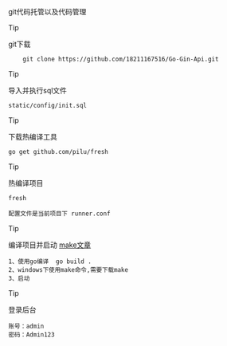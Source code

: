git代码托管以及代码管理


> [!TIP]
> git下载

```git
    git clone https://github.com/18211167516/Go-Gin-Api.git
```
> [!TIP]
> 导入并执行sql文件

```
static/config/init.sql
```
> [!TIP]
> 下载热编译工具

```
go get github.com/pilu/fresh
```

> [!TIP]
> 热编译项目

```
fresh

配置文件是当前项目下 runner.conf
```

> [!TIP]
> 编译项目并启动 [make文章](https://juejin.cn/post/6867789699516694541)

```
1、使用go编译  go build .
2、windows下使用make命令,需要下载make
3、启动
```

> [!TIP]
> 登录后台

```
账号：admin
密码：Admin123
```

